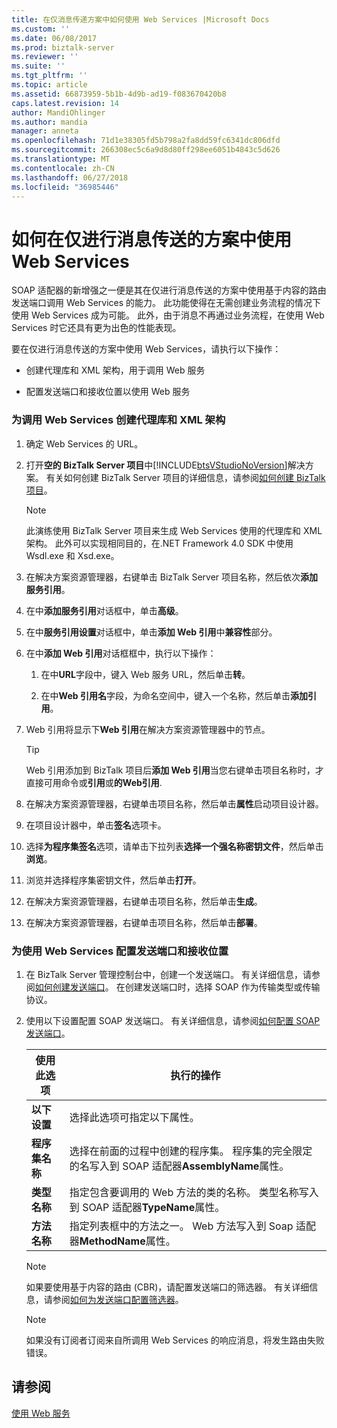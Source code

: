 ```yaml
---
title: 在仅消息传递方案中如何使用 Web Services |Microsoft Docs
ms.custom: ''
ms.date: 06/08/2017
ms.prod: biztalk-server
ms.reviewer: ''
ms.suite: ''
ms.tgt_pltfrm: ''
ms.topic: article
ms.assetid: 66873959-5b1b-4d9b-ad19-f083670420b8
caps.latest.revision: 14
author: MandiOhlinger
ms.author: mandia
manager: anneta
ms.openlocfilehash: 71d1e38305fd5b798a2fa8dd59fc6341dc806dfd
ms.sourcegitcommit: 266308ec5c6a9d8d80ff298ee6051b4843c5d626
ms.translationtype: MT
ms.contentlocale: zh-CN
ms.lasthandoff: 06/27/2018
ms.locfileid: "36985446"
---
```

# <a name="how-to-consume-web-services-in-a-messaging-only-scenario"></a>如何在仅进行消息传送的方案中使用 Web Services
SOAP 适配器的新增强之一便是其在仅进行消息传送的方案中使用基于内容的路由发送端口调用 Web Services 的能力。 此功能使得在无需创建业务流程的情况下使用 Web Services 成为可能。 此外，由于消息不再通过业务流程，在使用 Web Services 时它还具有更为出色的性能表现。  
  
 要在仅进行消息传送的方案中使用 Web Services，请执行以下操作：  
  
-   创建代理库和 XML 架构，用于调用 Web 服务  
  
-   配置发送端口和接收位置以使用 Web 服务  
  
### <a name="to-create-a-proxy-library-and-xml-schemas-for-invoking-web-services"></a>为调用 Web Services 创建代理库和 XML 架构  
  
1. 确定 Web Services 的 URL。  
  
2. 打开**空的 BizTalk Server 项目**中[!INCLUDE[btsVStudioNoVersion](../includes/btsvstudionoversion-md.md)]解决方案。 有关如何创建 BizTalk Server 项目的详细信息，请参阅[如何创建 BizTalk 项目](../core/how-to-create-biztalk-projects.md)。  
  
   > [!NOTE]
   >  此演练使用 BizTalk Server 项目来生成 Web Services 使用的代理库和 XML 架构。 此外可以实现相同目的，在.NET Framework 4.0 SDK 中使用 Wsdl.exe 和 Xsd.exe。  
  
3. 在解决方案资源管理器，右键单击 BizTalk Server 项目名称，然后依次**添加服务引用**。  
  
4. 在中**添加服务引用**对话框中，单击**高级**。  
  
5. 在中**服务引用设置**对话框中，单击**添加 Web 引用**中**兼容性**部分。  
  
6. 在中**添加 Web 引用**对话框框中，执行以下操作：  
  
   1.  在中**URL**字段中，键入 Web 服务 URL，然后单击**转**。  
  
   2.  在中**Web 引用名**字段，为命名空间中，键入一个名称，然后单击**添加引用**。  
  
7. Web 引用将显示下**Web 引用**在解决方案资源管理器中的节点。  
  
   > [!TIP]
   >  Web 引用添加到 BizTalk 项目后**添加 Web 引用**当您右键单击项目名称时，才直接可用命令或**引用**或**的Web引用**.  
  
8. 在解决方案资源管理器，右键单击项目名称，然后单击**属性**启动项目设计器。  
  
9. 在项目设计器中，单击**签名**选项卡。  
  
10. 选择**为程序集签名**选项，请单击下拉列表**选择一个强名称密钥文件**，然后单击**浏览**。  
  
11. 浏览并选择程序集密钥文件，然后单击**打开**。  
  
12. 在解决方案资源管理器，右键单击项目名称，然后单击**生成**。  
  
13. 在解决方案资源管理器，右键单击项目名称，然后单击**部署**。  
  
### <a name="to-configure-a-send-port-and-receive-location-for-consuming-a-web-service"></a>为使用 Web Services 配置发送端口和接收位置  
  
1.  在 BizTalk Server 管理控制台中，创建一个发送端口。 有关详细信息，请参阅[如何创建发送端口](../core/how-to-create-a-send-port2.md)。 在创建发送端口时，选择 SOAP 作为传输类型或传输协议。  
  
2.  使用以下设置配置 SOAP 发送端口。 有关详细信息，请参阅[如何配置 SOAP 发送端口](../core/how-to-configure-a-soap-send-port.md)。  
  
    |使用此选项|执行的操作|  
    |--------------|----------------|  
    |**以下设置**|选择此选项可指定以下属性。|  
    |**程序集名称**|选择在前面的过程中创建的程序集。 程序集的完全限定的名写入到 SOAP 适配器**AssemblyName**属性。|  
    |**类型名称**|指定包含要调用的 Web 方法的类的名称。 类型名称写入到 SOAP 适配器**TypeName**属性。|  
    |**方法名称**|指定列表框中的方法之一。 Web 方法写入到 Soap 适配器**MethodName**属性。|  
  
    > [!NOTE]
    >  如果要使用基于内容的路由 (CBR)，请配置发送端口的筛选器。 有关详细信息，请参阅[如何为发送端口配置筛选器](../core/how-to-configure-filters-for-a-send-port.md)。  
  
    > [!NOTE]
    >  如果没有订阅者订阅来自所调用 Web Services 的响应消息，将发生路由失败错误。  
  
## <a name="see-also"></a>请参阅  
 [使用 Web 服务](../core/consuming-web-services.md)